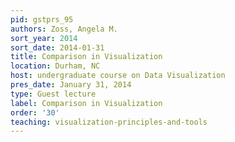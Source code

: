 ```yaml
---
pid: gstprs_95
authors: Zoss, Angela M.
sort_year: 2014
sort_date: 2014-01-31
title: Comparison in Visualization
location: Durham, NC
host: undergraduate course on Data Visualization
pres_date: January 31, 2014
type: Guest lecture
label: Comparison in Visualization
order: '30'
teaching: visualization-principles-and-tools
---
```

